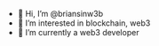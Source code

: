 - 👋 Hi, I’m @briansinw3b
- 👀 I’m interested in blockchain, web3
- 🌱 I’m currently a web3 developer

<!---
briansinw3b/briansinw3b is a ✨ special ✨ repository because its `README.md` (this file) appears on your GitHub profile.
You can click the Preview link to take a look at your changes.
--->
